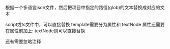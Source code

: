 根据一个多语言json文件，然后把项目中指定的路径(glob)的文本替换成对应的文本

script或ts文件中，可以直接替换
template需要分为属性和 textNode
属性还需要在属性前加上: textNode则可以直接替换

还有需要忽略注释